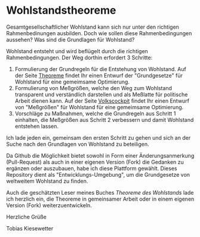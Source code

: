 # Wohlstandstheoreme

Gesamtgesellschaftlicher Wohlstand kann sich nur unter den richtigen Rahmenbedinungen ausbilden. Doch wie sollen diese Rahmenbedingungen aussehen? Was sind die Grundlagen für Wohlstand? 

Wohlstand entsteht und wird beflügelt durch die richtigen Rahmenbedingungen. Der Weg dorthin erfordert 3 Schritte: 
1. Formulierung der Grundregeln für die Entstehung von Wohlstand. Auf der Seite [Theoreme](https://github.com/Tobias-Kiesewetter/Wohlstand/blob/master/THEOREME.md) findet Ihr einen Entwurf der "Grundgesetze" für Wohlstand für eine gemeimsame Optimierung.
2. Formulierung von Meßgrößen, welche den Weg zum Wohlstand transparent und verständlich darstellen und als Meßlatte für politische Arbeit dienen kann. Auf der Seite [Volkscockpit](https://github.com/Tobias-Kiesewetter/Wohlstand/blob/master/VOLKSCOCKPIT.html) findet Ihr einen Entwurf von "Meßgrößen" für Wohlstand für eine gemeimsame Optimierung.
3. Vorschläge zu Maßnahmen, welche die Grundregeln aus Schritt 1 einhalten, die Meßgrößen aus Schritt 2 verbessern und damit Wohlstand entstehen lassen. 

Ich lade jeden ein, gemeinsam den ersten Schritt zu gehen und sich an der Suche nach den Grundlagen von Wohlstand zu beteiligen.

Da Github die Möglichkeit bietet sowohl in Form einer Änderungsanmerkung (Pull-Request) als auch in einer eigenen Version (Fork) die Gedanken zu ergänzen oder auszubauen, habe ich diese Plattform gewählt. Dieses Repository dient als "Entwicklungs-Umgebung", um die Grundgesetze von weltweitem Wohlstand zu finden.

Auch die geschätzten Leser meines Buches *Theoreme des Wohlstands* lade ich herzlich ein, die Theoreme in gemeinsamer Arbeit oder in einem eigenen Version (Fork) weiterzuentwickeln.

Herzliche Grüße

Tobias Kiesewetter
